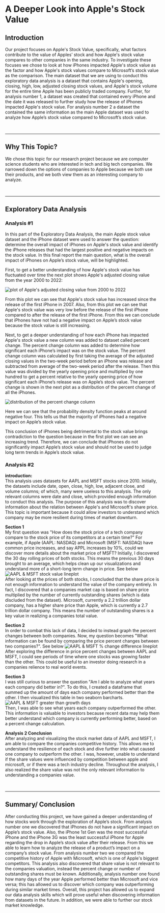 # A Deeper Look into Apple's Stock Value

## Introduction

Our project focuses on Apple's Stock Value, specifically, what factors contribute to the value of Apples’ stock and how Apple's stock value compares to other companies in the same industry. To investigate these focuses we chose to look at how iPhones impacted Apple's stock value as the factor and how Apple's stock values compare to Microsoft’s stock value as the comparison. The main dataset that we are using to conduct this exploratory data analysis is a dataset that contains Apple's opening, closing, high, low, adjusted closing stock values, and Apple's stock volume for the entire time Apple has been publicly traded company. Further, for analysis number 1, a dataset was created that contained every iPhone and the date it was released to further study how the release of iPhones impacted Apple's stock value. For analysis number 2 a dataset the contained the same information as the main Apple dataset was used to analyze how Apple’s stock value compared to Microsoft’s stock value.

&nbsp;

---

## Why This Topic?

We chose this topic for our research project because we are computer science students who are interested in tech and big tech companies. We narrowed down the options of companies to Apple because we both use their products, and we both view them as an interesting company to analyze.

&nbsp;

---

## Exploratory Data Analysis

### Analysis #1

In this part of the Exploratory Data Analysis, the main Apple stock value dataset and the iPhone dataset were used to answer the question: determine the overall impact of iPhones on Apple's stock value and identify the iPhone releases that had the largest positive and negative impacts on the stock value. In this final report the main question, what is the overall impact of iPhones on Apple’s stock value, will be highlighted.

First, to get a better understanding of how Apple's stock value has fluctuated over time the next plot shows Apple's adjusted closing value from the year 2000 to 2022:

![plot of Apple's adjusted closing value from 2000 to 2022](images/analysis1_G1.png)

From this plot we can see that Apple's stock value has increased since the release of the first iPhone in 2007. Also, from this plot we can see that Apple's stock value was very low before the release of the first iPhone compared to after the release of the first iPhone. From this we can conclude that iPhones have not had a negative impact on Apple’s stock value because the stock value is still increasing.

Next, to get a deeper understanding of how each iPhone has impacted Apple's stock value a new column was added to dataset called percent change. The percent change column was added to determine how significant each iPhone’s impact was on the stock value. The percent change column was calculated by first taking the average of the adjusted closing values in the two-week period before an iPhone was release and subtracted from average of the two-week period after the release. Then this value was divided by the yearly opening price and multiplied by one hundred to get a percent relative to the yearly opening price of how significant each iPhone’s release was on Apple’s stock value. The percent change is shown in the next plot as a distribution of the percent change of all the iPhones.

![distribution of the percent change column](images/analysis1_G2.png)

Here we can see that the probability density function peaks at around negative four. This tells us that the majority of iPhones had a negative impact on Apple’s stock value. 

This conclusion of iPhones being detrimental to the stock value brings contradiction to the question because in the first plot we can see an increasing trend. Therefore, we can conclude that iPhones do not significantly impact Apple’s stock value and should not be used to judge long term trends in Apple’s stock value.

### Analysis #2  

**introduction:**  
This analysis uses datasets for AAPL and MSFT stocks since 2010. Initially, the datasets include date, open, close, high, low, adjacent close, and volume columns; of which, many were useless to this analysis. The only relevant columns were date and close, which provided enough information to conduct this analysis. The purpose of this analysis was to discover information about the relation between Apple's and Microsoft's share price. This topic is important because it could allow investors to understand which company may be more resilient during times of market downturn.

**Section 1**  
My first question was "How does the stock price of a tech company compare to the stock price of its competitors at a certain time?" For example, if Apple (AAPL: NASDAQ) and Microsoft (MSFT: NASDAQ) have common price increases, and say APPL increases by 10%, could we discover more details about the market price of MSFT?  Initially, I discovered the 30 day rolling prices of both stocks. This means the previous 30 days brought to an average, which helps clean up our visualizations and understand more of a short-long term change in price. See below
![AAPL & MSFT stock value lineplot](images/analysis2_G1.png)  
After looking at the prices of both stocks, I concluded that the share price is not enough information to understand the value of the company entirely. In fact, I discovered that a companies market cap is based on share price multiplied by the number of currently outstanding shares (which is data discluded from the dataset). Microsoft, currently a 2.2 trillion dollar company, has a higher share price than Apple, which is currently a 2.7 trillion dollar company. This means the number of outstanding shares is a key value in realizing a companies total value.  

**Section 2**  
In order to combat this lack of data, I decided to instead graph the percent changes between both companies. Now, my question becomes "What information can be found by comparing the price percent changes between two companies?". See below
![AAPL & MSFT % change difference lineplot](images/analysis2_G2.png)  
After exploring the difference in price percent changes between AAPL and MSFT, I could see periods of time where one stocks was growing faster than the other. This could be useful to an investor doing research in a companies relience to real world events.  

**Section 3**  
I was still curious to answer the question "Am I able to analyze what years each company did better in?". To do this, I created a dataframe that summed up the amount of days each company performed better than the other. I then visualized this table in two seaborn barcharts.
![AAPL & MSFT greater than growth days](images/analysis2_G3.png)  
Then, I was able to see what years each company outperformed the other. This information is valuable to investors because recent data may help them better understand which company is currently performing better, based on a percent change calculation.  

**Analysis 2 Conclusion**  
After analyzing and visualizing the stock market data of AAPL and MSFT, I am able to compare the companies competitive history. This allows me to understand the resilience of each stock and dive further into what caused one company to outperform the other. I was, however, unable to understand if the share values were influenced by competition between apple and microsoft, or if there was a tech industry decline. Throughout the analysis, I also realized the share value was not the only relevant information to understanding a companies value.

&nbsp;

---

## Summary/ Conclusion

After conducting this project, we have gained a deeper understanding of how stocks work through the exploration of Apple’s stock. From analysis number one we discovered that iPhones do not have a significant impact on Apple’s stock value. Also, the iPhone 1st Gen was the most successful iPhone and the iPhone 3G was the least successful iPhone for Apple regarding the drop in Apple’s stock value after their release. From this we able to learn how to analyze the release of a product’s impact on a company’s stock value. From analysis number two we compared the competitive history of Apple with Microsoft, which is one of Apple's biggest competitors. This analysis also discovered that share value is not relevant to the companies valuation, instead the percent change or number of outstanding shares must be known. Additionally, analysis number one found how many days of the year Apple performed better than Microsoft and vice versa; this has allowed us to discover which company was outperforming during similar market times. Overall, this project has allowed us to expand our data analysis skills which will prove useful when discovering information from datasets in the future. In addition, we were able to further our stock market knowledge.
